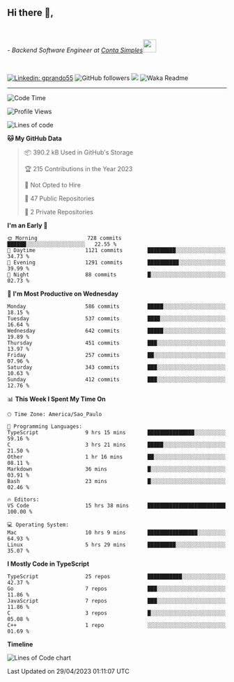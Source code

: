 <h2>Hi there  👋,</h2> </br>

<p><em>- Backend Software Engineer at <a href="https://contasimples.com">Conta Simples</a><img src="https://media.giphy.com/media/WUlplcMpOCEmTGBtBW/giphy.gif" width="30"> 
</em></p></br>


[![Linkedin: gprando55](https://img.shields.io/badge/-gprando55-blue?style=flat-square&logo=Linkedin&logoColor=white&link=https://www.linkedin.com/in/gprando55/)](https://www.linkedin.com/in/gprando55)
![GitHub followers](https://img.shields.io/github/followers/gprando55?label=Follow&style=social)
![](https://visitor-badge.glitch.me/badge?page_id=gprando55.gprando55)
![Waka Readme](https://github.com/gprando55/gprando55/workflows/Waka%20Readme/badge.svg)

---
<!--START_SECTION:waka-->
![Code Time](http://img.shields.io/badge/Code%20Time-2%2C360%20hrs%2022%20mins-blue)

![Profile Views](http://img.shields.io/badge/Profile%20Views-1-blue)

![Lines of code](https://img.shields.io/badge/From%20Hello%20World%20I%27ve%20Written-3.1%20million%20lines%20of%20code-blue)

**🐱 My GitHub Data** 

> 📦 390.2 kB Used in GitHub's Storage 
 > 
> 🏆 215 Contributions in the Year 2023
 > 
> 🚫 Not Opted to Hire
 > 
> 📜 47 Public Repositories 
 > 
> 🔑 2 Private Repositories 
 > 
**I'm an Early 🐤** 

```text
🌞 Morning                728 commits         ██████░░░░░░░░░░░░░░░░░░░   22.55 % 
🌆 Daytime                1121 commits        █████████░░░░░░░░░░░░░░░░   34.73 % 
🌃 Evening                1291 commits        ██████████░░░░░░░░░░░░░░░   39.99 % 
🌙 Night                  88 commits          █░░░░░░░░░░░░░░░░░░░░░░░░   02.73 % 
```
📅 **I'm Most Productive on Wednesday** 

```text
Monday                   586 commits         █████░░░░░░░░░░░░░░░░░░░░   18.15 % 
Tuesday                  537 commits         ████░░░░░░░░░░░░░░░░░░░░░   16.64 % 
Wednesday                642 commits         █████░░░░░░░░░░░░░░░░░░░░   19.89 % 
Thursday                 451 commits         ███░░░░░░░░░░░░░░░░░░░░░░   13.97 % 
Friday                   257 commits         ██░░░░░░░░░░░░░░░░░░░░░░░   07.96 % 
Saturday                 343 commits         ███░░░░░░░░░░░░░░░░░░░░░░   10.63 % 
Sunday                   412 commits         ███░░░░░░░░░░░░░░░░░░░░░░   12.76 % 
```


📊 **This Week I Spent My Time On** 

```text
🕑︎ Time Zone: America/Sao_Paulo

💬 Programming Languages: 
TypeScript               9 hrs 15 mins       ███████████████░░░░░░░░░░   59.16 % 
C                        3 hrs 21 mins       █████░░░░░░░░░░░░░░░░░░░░   21.50 % 
Other                    1 hr 16 mins        ██░░░░░░░░░░░░░░░░░░░░░░░   08.11 % 
Markdown                 36 mins             █░░░░░░░░░░░░░░░░░░░░░░░░   03.91 % 
Bash                     23 mins             █░░░░░░░░░░░░░░░░░░░░░░░░   02.46 % 

🔥 Editors: 
VS Code                  15 hrs 38 mins      █████████████████████████   100.00 % 

💻 Operating System: 
Mac                      10 hrs 9 mins       ████████████████░░░░░░░░░   64.93 % 
Linux                    5 hrs 29 mins       █████████░░░░░░░░░░░░░░░░   35.07 % 
```

**I Mostly Code in TypeScript** 

```text
TypeScript               25 repos            ███████████░░░░░░░░░░░░░░   42.37 % 
Go                       7 repos             ███░░░░░░░░░░░░░░░░░░░░░░   11.86 % 
JavaScript               7 repos             ███░░░░░░░░░░░░░░░░░░░░░░   11.86 % 
C                        3 repos             █░░░░░░░░░░░░░░░░░░░░░░░░   05.08 % 
C++                      1 repo              ░░░░░░░░░░░░░░░░░░░░░░░░░   01.69 % 
```



**Timeline**

![Lines of Code chart](https://raw.githubusercontent.com/prandogabriel/prandogabriel/master/assets/bar_graph.png)


 Last Updated on 29/04/2023 01:11:07 UTC
<!--END_SECTION:waka-->
